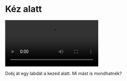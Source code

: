 # Kéz alatt

![underthearm](/videos/mp4/underthearm.mp4)

Dobj át egy labdát a kezed alatt. Mi mást is mondhatnék?


